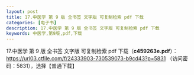 ```yaml
---
layout: post
title: 17.中医学 第 9 版 全书签 文字版 可复制检索 pdf 下载
categories: [电子书]
description: 17.中医学 第 9 版 全书签 文字版 可复制检索 pdf 下载
keywords: 中医学,第9版,pdf,下载
---
```


17.中医学 第 9 版 全书签 文字版 可复制检索 pdf 下载（**c459263e.pdf**）：<https://url03.ctfile.com/f/24333903-730539073-b9cd43?p=5831> （访问密码：5831），选择【普通下载】

<!--
![https://cdn.jsdelivr.net/gh/isanthree/blog-gallery/pic/physiology.jpg](https://picx.zhimg.com/80/v2-fbdacd0b41de18e78155b3a99e4202d7_720w.png)
-->
